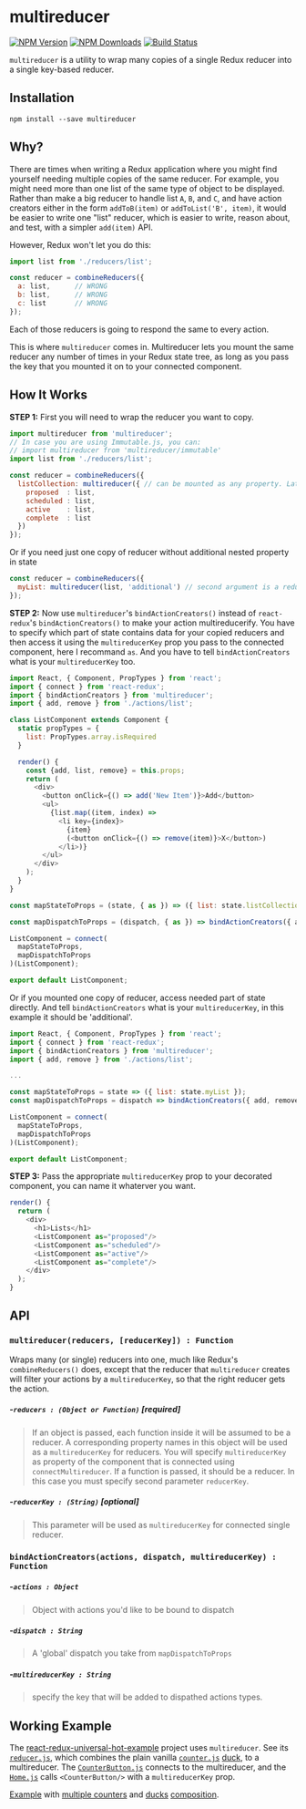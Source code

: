 # multireducer

[![NPM Version](https://img.shields.io/npm/v/multireducer.svg?style=flat-square)](https://www.npmjs.com/package/multireducer)
[![NPM Downloads](https://img.shields.io/npm/dm/multireducer.svg?style=flat-square)](https://www.npmjs.com/package/multireducer)
[![Build Status](https://img.shields.io/travis/erikras/multireducer/master.svg?style=flat-square)](https://travis-ci.org/erikras/multireducer)

`multireducer` is a utility to wrap many copies of a single Redux reducer into a single key-based reducer.

## Installation

```
npm install --save multireducer
```

## Why?

There are times when writing a Redux application where you might find yourself needing multiple copies of the same reducer. For example, you might need more than one list of the same type of object to be displayed. Rather than make a big reducer to handle list `A`, `B`, and `C`, and have action creators either in the form `addToB(item)` or `addToList('B', item)`, it would be easier to write one "list" reducer, which is easier to write, reason about, and test, with a simpler `add(item)` API.

However, Redux won't let you do this:

```javascript
import list from './reducers/list';

const reducer = combineReducers({
  a: list,		// WRONG
  b: list,		// WRONG
  c: list		// WRONG
});
```

Each of those reducers is going to respond the same to every action.

This is where `multireducer` comes in. Multireducer lets you mount the same reducer any number of times in your Redux state tree, as long as you pass the key that you mounted it on to your connected component.

## How It Works

**STEP 1:** First you will need to wrap the reducer you want to copy.

```javascript
import multireducer from 'multireducer';
// In case you are using Immutable.js, you can:
// import multireducer from 'multireducer/immutable'
import list from './reducers/list';

const reducer = combineReducers({
  listCollection: multireducer({ // can be mounted as any property. Later you can use this prop to access state slices in mapStateToProps
    proposed  : list,
    scheduled : list,
    active    : list,
    complete  : list
  })
});
```

Or if you need just one copy of reducer without additional nested property in state

```javascript
const reducer = combineReducers({
  myList: multireducer(list, 'additional') // second argument is a reducer key, which is used as identifier for dispatching actions
});
```

**STEP 2:** Now use `multireducer`'s `bindActionCreators()` instead of `react-redux`'s `bindActionCreators()` to make your action multireducerify. You have to specify which part of state contains data for your copied reducers and then access it using the `multireducerKey` prop you pass to the connected component, here I recommand `as`. And you have to tell `bindActionCreators` what is your `multireducerKey` too.

```javascript
import React, { Component, PropTypes } from 'react';
import { connect } from 'react-redux';
import { bindActionCreators } from 'multireducer';
import { add, remove } from './actions/list';

class ListComponent extends Component {
  static propTypes = {
    list: PropTypes.array.isRequired
  }

  render() {
    const {add, list, remove} = this.props;
    return (
      <div>
        <button onClick={() => add('New Item')}>Add</button>
        <ul>
          {list.map((item, index) =>
            <li key={index}>
              {item}
              (<button onClick={() => remove(item)}>X</button>)
            </li>)}
        </ul>
      </div>
    );
  }
}

const mapStateToProps = (state, { as }) => ({ list: state.listCollection[as] });

const mapDispatchToProps = (dispatch, { as }) => bindActionCreators({ add, remove }, dispatch, as)

ListComponent = connect(
  mapStateToProps,
  mapDispatchToProps
)(ListComponent);

export default ListComponent;
```

Or if you mounted one copy of reducer, access needed part of state directly. And tell `bindActionCreators` what is your `multireducerKey`, in this example it should be 'additional'.

```javascript
import React, { Component, PropTypes } from 'react';
import { connect } from 'react-redux';
import { bindActionCreators } from 'multireducer';
import { add, remove } from './actions/list';

...

const mapStateToProps = state => ({ list: state.myList });
const mapDispatchToProps = dispatch => bindActionCreators({ add, remove }, dispatch, 'additional');

ListComponent = connect(
  mapStateToProps,
  mapDispatchToProps
)(ListComponent);

export default ListComponent;
```

**STEP 3:** Pass the appropriate `multireducerKey` prop to your decorated component, you can name it whaterver you want.

```javascript
render() {
  return (
    <div>
      <h1>Lists</h1>
      <ListComponent as="proposed"/>
      <ListComponent as="scheduled"/>
      <ListComponent as="active"/>
      <ListComponent as="complete"/>
    </div>
  );
}
```

## API

### `multireducer(reducers, [reducerKey]) : Function`

Wraps many (or single) reducers into one, much like Redux's `combineReducers()` does, except that the reducer that `multireducer` creates will filter your actions by a `multireducerKey`, so that the right reducer gets the action.

##### -`reducers : (Object or Function)` [required]
> If an object is passed, each function inside it will be assumed to be a reducer. A corresponding property names in this object will be used as a `multireducerKey` for reducers. You will specify `multireducerKey` as property of the component that is connected using `connectMultireducer`. If a function is passed, it should be a reducer. In this case you must specify second parameter `reducerKey`.

##### -`reducerKey : (String)` [optional]
> This parameter will be used as `multireducerKey` for connected single  reducer.

### `bindActionCreators(actions, dispatch, multireducerKey) : Function`

##### -`actions : Object`
> Object with actions you'd like to be bound to dispatch

##### -`dispatch : String`
> A 'global' dispatch you take from `mapDispatchToProps`

##### -`multireducerKey : String`
> specify the key that will be added to dispathed actions types.

## Working Example

The [react-redux-universal-hot-example](https://github.com/erikras/react-redux-universal-hot-example) project uses `multireducer`. See its [`reducer.js`](https://github.com/erikras/react-redux-universal-hot-example/blob/master/src/redux/modules/reducer.js), which combines the plain vanilla [`counter.js`](https://github.com/erikras/react-redux-universal-hot-example/blob/master/src/redux/modules/counter.js) [duck](https://github.com/erikras/ducks-modular-redux), to a multireducer. The [`CounterButton.js`](https://github.com/erikras/react-redux-universal-hot-example/blob/master/src/components/CounterButton/CounterButton.js) connects to the multireducer, and the [`Home.js`](https://github.com/erikras/react-redux-universal-hot-example/blob/master/src/containers/Home/Home.js) calls `<CounterButton/>` with a `multireducerKey` prop.

[Example](https://github.com/jsdmc/react-redux-router-crud-boilerplate) with [multiple counters](https://github.com/jsdmc/react-redux-router-crud-boilerplate/blob/master/src/redux-base/modules/reducer.js) and [ducks](https://github.com/erikras/ducks-modular-redux) [composition](https://github.com/jsdmc/react-redux-router-crud-boilerplate/blob/master/src/redux-base/modules/customCounter.js).
